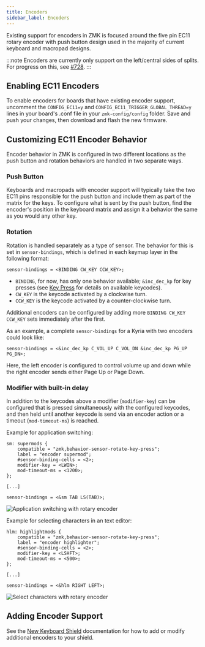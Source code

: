 ```yaml
---
title: Encoders
sidebar_label: Encoders
---
```


Existing support for encoders in ZMK is focused around the five pin EC11 rotary encoder with push button design used in the majority of current keyboard and macropad designs.

:::note
Encoders are currently only support on the left/central sides of splits. For progress on this, see [#728](https://github.com/zmkfirmware/zmk/pull/728).
:::

## Enabling EC11 Encoders

To enable encoders for boards that have existing encoder support, uncomment the `CONFIG_EC11=y` and `CONFIG_EC11_TRIGGER_GLOBAL_THREAD=y` lines in your board's .conf file in your `zmk-config/config` folder. Save and push your changes, then download and flash the new firmware.

## Customizing EC11 Encoder Behavior

Encoder behavior in ZMK is configured in two different locations as the push button and rotation behaviors are handled in two separate ways.

### Push Button

Keyboards and macropads with encoder support will typically take the two EC11 pins responsible for the push button and include them as part of the matrix for the keys. To configure what is sent by the push button, find the encoder's position in the keyboard matrix and assign it a behavior the same as you would any other key.

### Rotation

Rotation is handled separately as a type of sensor. The behavior for this is set in `sensor-bindings`, which is defined in each keymap layer in the following format:

```
sensor-bindings = <BINDING CW_KEY CCW_KEY>;
```

- `BINDING`, for now, has only one behavior available; `&inc_dec_kp` for key presses (see [Key Press](../behaviors/key-press.md) for details on available keycodes).
- `CW_KEY` is the keycode activated by a clockwise turn.
- `CCW_KEY` is the keycode activated by a counter-clockwise turn.

Additional encoders can be configured by adding more `BINDING CW_KEY CCW_KEY` sets immediately after the first.

As an example, a complete `sensor-bindings` for a Kyria with two encoders could look like:

```
sensor-bindings = <&inc_dec_kp C_VOL_UP C_VOL_DN &inc_dec_kp PG_UP PG_DN>;
```

Here, the left encoder is configured to control volume up and down while the right encoder sends either Page Up or Page Down.

### Modifier with built-in delay

In addition to the keycodes above a modifier (`modifier-key`) can be configured that is pressed simultaneously with the configured keycodes, and then held until another keycode is send via an encoder action or a timeout (`mod-timeout-ms`) is reached.

Example for application switching:

```
sm: supermods {
    compatible = "zmk,behavior-sensor-rotate-key-press";
    label = "encoder supermod";
    #sensor-binding-cells = <2>;
    modifier-key = <LWIN>;
    mod-timeout-ms = <1200>;
};

[...]

sensor-bindings = <&sm TAB LS(TAB)>;
```

![Application switching with rotary encoder](../assets/features/encoders/supertab.gif)

Example for selecting characters in an text editor:

```
hlm: highlightmods {
    compatible = "zmk,behavior-sensor-rotate-key-press";
    label = "encoder highlighter";
    #sensor-binding-cells = <2>;
    modifier-key = <LSHFT>;
    mod-timeout-ms = <500>;
};

[...]

sensor-bindings = <&hlm RIGHT LEFT>;
```

![Select characters with rotary encoder](../assets/features/encoders/highlighter.gif)

## Adding Encoder Support

See the [New Keyboard Shield](../development/new-shield.md#encoders) documentation for how to add or modify additional encoders to your shield.
